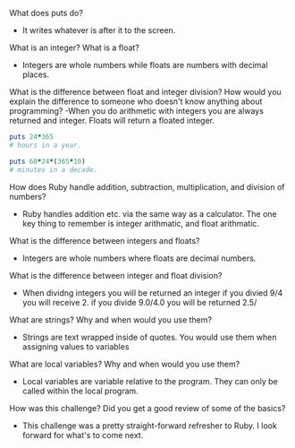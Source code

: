 What does puts do?
  - It writes whatever is after it to the screen.

What is an integer? What is a float?
  - Integers are whole numbers while floats are numbers with decimal places.

What is the difference between float and integer division? How would you explain the difference to someone who doesn't know anything about programming?
  -When you do arithmetic with integers you are always returned and integer. Floats will return a floated integer.

```ruby
puts 24*365
# hours in a year.

puts 60*24*(365*10)
# minutes in a decade.
```


How does Ruby handle addition, subtraction, multiplication, and division of numbers?
  - Ruby handles addition etc. via the same way as a calculator. The one key thing to remember is integer arithmatic, and float arithmatic.

What is the difference between integers and floats?
  - Integers are whole numbers where floats are decimal numbers.

What is the difference between integer and float division?
  -  When dividng integers you will be returned an integer if you divied 9/4 you will receive 2. if you divide 9.0/4.0 you will be returned 2.5/

What are strings? Why and when would you use them?
  - Strings are text wrapped inside of quotes. You would use them when assigning values to variables

What are local variables? Why and when would you use them?
  -  Local variables are variable relative to the program. They can only be called within the local program.

How was this challenge? Did you get a good review of some of the basics?
  -   This challenge was a pretty straight-forward refresher to Ruby. I look forward for what's to come next.

